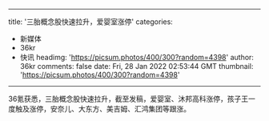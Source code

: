 
---
title: '三胎概念股快速拉升，爱婴室涨停'
categories: 
 - 新媒体
 - 36kr
 - 快讯
headimg: 'https://picsum.photos/400/300?random=4398'
author: 36kr
comments: false
date: Fri, 28 Jan 2022 02:53:44 GMT
thumbnail: 'https://picsum.photos/400/300?random=4398'
---

<div>   
36氪获悉，三胎概念股快速拉升，截至发稿，爱婴室、沐邦高科涨停，孩子王一度触及涨停，安奈儿、大东方、美吉姆、汇鸿集团等跟涨。  
</div>
            